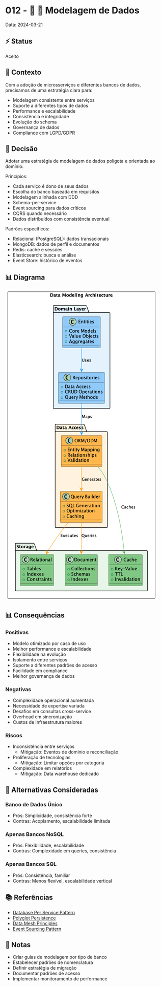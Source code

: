 # 012 - 📝 💾 Modelagem de Dados

Data: 2024-03-21

## ⚡ Status

Aceito

## 🎯 Contexto

Com a adoção de microsserviços e diferentes bancos de dados, precisamos de uma estratégia clara para:
- Modelagem consistente entre serviços
- Suporte a diferentes tipos de dados
- Performance e escalabilidade
- Consistência e integridade
- Evolução do schema
- Governança de dados
- Compliance com LGPD/GDPR

## 🔨 Decisão

Adotar uma estratégia de modelagem de dados polígota e orientada ao domínio:

Princípios:
- Cada serviço é dono de seus dados
- Escolha do banco baseada em requisitos
- Modelagem alinhada com DDD
- Schema-per-service
- Event sourcing para dados críticos
- CQRS quando necessário
- Dados distribuídos com consistência eventual

Padrões específicos:
- Relacional (PostgreSQL): dados transacionais
- MongoDB: dados de perfil e documentos
- Redis: cache e sessões
- Elasticsearch: busca e análise
- Event Store: histórico de eventos

## 📊 Diagrama

![Diagrama de Modelagem de Dados](../_assets/adr-012-data-modeling.png)

## 📊 Consequências

### Positivas

- Modelo otimizado por caso de uso
- Melhor performance e escalabilidade
- Flexibilidade na evolução
- Isolamento entre serviços
- Suporte a diferentes padrões de acesso
- Facilidade em compliance
- Melhor governança de dados

### Negativas

- Complexidade operacional aumentada
- Necessidade de expertise variada
- Desafios em consultas cross-service
- Overhead em sincronização
- Custos de infraestrutura maiores

### Riscos

- Inconsistência entre serviços
  - Mitigação: Eventos de domínio e reconciliação
- Proliferação de tecnologias
  - Mitigação: Limitar opções por categoria
- Complexidade em relatórios
  - Mitigação: Data warehouse dedicado

## 🔄 Alternativas Consideradas

### Banco de Dados Único
- Prós: Simplicidade, consistência forte
- Contras: Acoplamento, escalabilidade limitada

### Apenas Bancos NoSQL
- Prós: Flexibilidade, escalabilidade
- Contras: Complexidade em queries, consistência

### Apenas Bancos SQL
- Prós: Consistência, familiar
- Contras: Menos flexível, escalabilidade vertical

## 📚 Referências

- [Database Per Service Pattern](https://microservices.io/patterns/data/database-per-service.html)
- [Polyglot Persistence](https://martinfowler.com/bliki/PolyglotPersistence.html)
- [Data Mesh Principles](https://martinfowler.com/articles/data-mesh-principles.html)
- [Event Sourcing Pattern](https://docs.microsoft.com/en-us/azure/architecture/patterns/event-sourcing)

## 📝 Notas

- Criar guias de modelagem por tipo de banco
- Estabelecer padrões de nomenclatura
- Definir estratégia de migração
- Documentar padrões de acesso
- Implementar monitoramento de performance 
